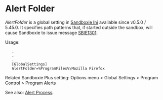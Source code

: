 # Alert Folder

_AlertFolder_ is a global setting in [Sandboxie Ini](SandboxieIni.md) available since v0.5.0 / 5.45.0. It specifies path patterns that, if started outside the sandbox, will cause Sandboxie to issue message [SBIE1301](SBIE1301.md).

Usage:
```
   .
   .
   .
   [GlobalSettings]
   AlertFolder=%ProgramFiles%\Mozilla Firefox
```

Related Sandboxie Plus setting: Options menu > Global Settings > Program Control > Program Alerts

See also: [Alert Process](AlertProcess.md).
